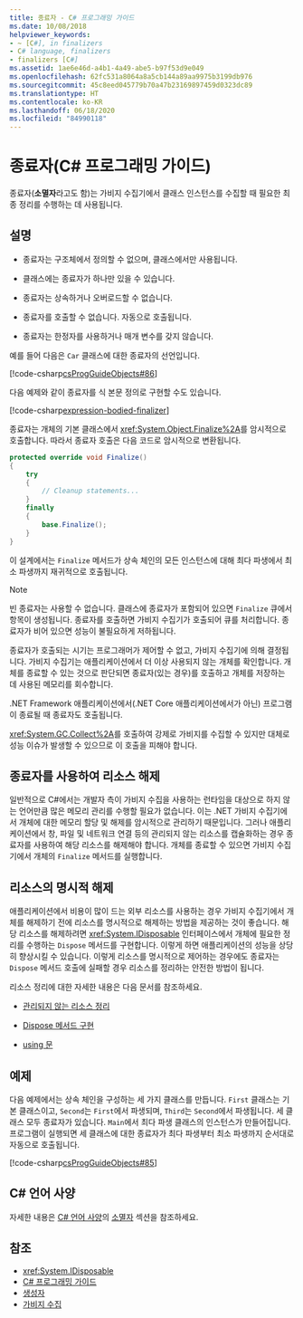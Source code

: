 ```yaml
---
title: 종료자 - C# 프로그래밍 가이드
ms.date: 10/08/2018
helpviewer_keywords:
- ~ [C#], in finalizers
- C# language, finalizers
- finalizers [C#]
ms.assetid: 1ae6e46d-a4b1-4a49-abe5-b97f53d9e049
ms.openlocfilehash: 62fc531a8064a8a5cb144a89aa9975b3199db976
ms.sourcegitcommit: 45c8eed045779b70a47b23169897459d0323dc89
ms.translationtype: HT
ms.contentlocale: ko-KR
ms.lasthandoff: 06/18/2020
ms.locfileid: "84990118"
---
```

# <a name="finalizers-c-programming-guide"></a>종료자(C# 프로그래밍 가이드)
종료자(**소멸자**라고도 함)는 가비지 수집기에서 클래스 인스턴스를 수집할 때 필요한 최종 정리를 수행하는 데 사용됩니다.  
  
## <a name="remarks"></a>설명  
  
- 종료자는 구조체에서 정의할 수 없으며, 클래스에서만 사용됩니다.  
  
- 클래스에는 종료자가 하나만 있을 수 있습니다.  
  
- 종료자는 상속하거나 오버로드할 수 없습니다.  
  
- 종료자를 호출할 수 없습니다. 자동으로 호출됩니다.  
  
- 종료자는 한정자를 사용하거나 매개 변수를 갖지 않습니다.  
  
 예를 들어 다음은 `Car` 클래스에 대한 종료자의 선언입니다.
  
 [!code-csharp[csProgGuideObjects#86](~/samples/snippets/csharp/VS_Snippets_VBCSharp/csProgGuideObjects/CS/Objects.cs#86)]  

다음 예제와 같이 종료자를 식 본문 정의로 구현할 수도 있습니다.

[!code-csharp[expression-bodied-finalizer](../../../../samples/snippets/csharp/programming-guide/classes-and-structs/expr-bodied-destructor.cs#1)]  
  
 종료자는 개체의 기본 클래스에서 <xref:System.Object.Finalize%2A>를 암시적으로 호출합니다. 따라서 종료자 호출은 다음 코드로 암시적으로 변환됩니다.  
  
```csharp  
protected override void Finalize()  
{  
    try  
    {  
        // Cleanup statements...  
    }  
    finally  
    {  
        base.Finalize();  
    }  
}  
```  
  
 이 설계에서는 `Finalize` 메서드가 상속 체인의 모든 인스턴스에 대해 최다 파생에서 최소 파생까지 재귀적으로 호출됩니다.  
  
> [!NOTE]
> 빈 종료자는 사용할 수 없습니다. 클래스에 종료자가 포함되어 있으면 `Finalize` 큐에서 항목이 생성됩니다. 종료자를 호출하면 가비지 수집기가 호출되어 큐를 처리합니다. 종료자가 비어 있으면 성능이 불필요하게 저하됩니다.  
  
 종료자가 호출되는 시기는 프로그래머가 제어할 수 없고, 가비지 수집기에 의해 결정됩니다. 가비지 수집기는 애플리케이션에서 더 이상 사용되지 않는 개체를 확인합니다. 개체를 종료할 수 있는 것으로 판단되면 종료자(있는 경우)를 호출하고 개체를 저장하는 데 사용된 메모리를 회수합니다.

 .NET Framework 애플리케이션에서(.NET Core 애플리케이션에서가 아닌) 프로그램이 종료될 때 종료자도 호출됩니다.
  
 <xref:System.GC.Collect%2A>를 호출하여 강제로 가비지를 수집할 수 있지만 대체로 성능 이슈가 발생할 수 있으므로 이 호출을 피해야 합니다.  
  
## <a name="using-finalizers-to-release-resources"></a>종료자를 사용하여 리소스 해제  
 일반적으로 C#에서는 개발자 측이 가비지 수집을 사용하는 런타임을 대상으로 하지 않는 언어만큼 많은 메모리 관리를 수행할 필요가 없습니다. 이는 .NET 가비지 수집기에서 개체에 대한 메모리 할당 및 해제를 암시적으로 관리하기 때문입니다. 그러나 애플리케이션에서 창, 파일 및 네트워크 연결 등의 관리되지 않는 리소스를 캡슐화하는 경우 종료자를 사용하여 해당 리소스를 해제해야 합니다. 개체를 종료할 수 있으면 가비지 수집기에서 개체의 `Finalize` 메서드를 실행합니다.
  
## <a name="explicit-release-of-resources"></a>리소스의 명시적 해제  
 애플리케이션에서 비용이 많이 드는 외부 리소스를 사용하는 경우 가비지 수집기에서 개체를 해제하기 전에 리소스를 명시적으로 해제하는 방법을 제공하는 것이 좋습니다. 해당 리소스를 해제하려면 <xref:System.IDisposable> 인터페이스에서 개체에 필요한 정리를 수행하는 `Dispose` 메서드를 구현합니다. 이렇게 하면 애플리케이션의 성능을 상당히 향상시킬 수 있습니다. 이렇게 리소스를 명시적으로 제어하는 경우에도 종료자는 `Dispose` 메서드 호출에 실패할 경우 리소스를 정리하는 안전한 방법이 됩니다.  
  
 리소스 정리에 대한 자세한 내용은 다음 문서를 참조하세요.  
  
- [관리되지 않는 리소스 정리](../../../standard/garbage-collection/unmanaged.md)  
  
- [Dispose 메서드 구현](../../../standard/garbage-collection/implementing-dispose.md)  
  
- [using 문](../../language-reference/keywords/using-statement.md)  
  
## <a name="example"></a>예제  
 다음 예제에서는 상속 체인을 구성하는 세 가지 클래스를 만듭니다. `First` 클래스는 기본 클래스이고, `Second`는 `First`에서 파생되며, `Third`는 `Second`에서 파생됩니다. 세 클래스 모두 종료자가 있습니다. `Main`에서 최다 파생 클래스의 인스턴스가 만들어집니다. 프로그램이 실행되면 세 클래스에 대한 종료자가 최다 파생부터 최소 파생까지 순서대로 자동으로 호출됩니다.  
  
 [!code-csharp[csProgGuideObjects#85](~/samples/snippets/csharp/VS_Snippets_VBCSharp/csProgGuideObjects/CS/Objects.cs#85)]  
  
## <a name="c-language-specification"></a>C# 언어 사양  

자세한 내용은 [C# 언어 사양](/dotnet/csharp/language-reference/language-specification/introduction)의 [소멸자](~/_csharplang/spec/classes.md#destructors) 섹션을 참조하세요.
  
## <a name="see-also"></a>참조

- <xref:System.IDisposable>
- [C# 프로그래밍 가이드](../index.md)
- [생성자](./constructors.md)
- [가비지 수집](../../../standard/garbage-collection/index.md)
